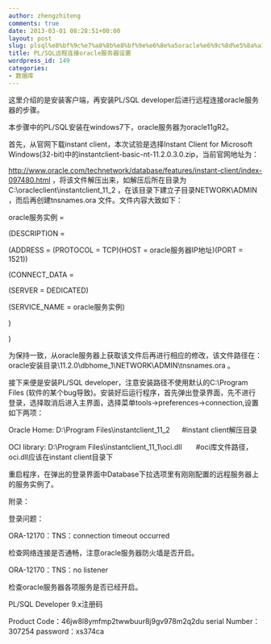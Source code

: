 ```yaml
---
author: zhengzhiteng
comments: true
date: 2013-03-01 08:28:51+00:00
layout: post
slug: plsql%e8%bf%9c%e7%a8%8b%e8%bf%9e%e6%8e%a5oracle%e6%9c%8d%e5%8a%a1%e5%99%a8%e8%ae%be%e7%bd%ae
title: PL/SQL远程连接oracle服务器设置
wordpress_id: 149
categories:
- 数据库
---
```


这里介绍的是安装客户端，再安装PL/SQL developer后进行远程连接oracle服务器的步骤。

本步骤中的PL/SQL安装在windows7下，oracle服务器为oracle11gR2。



首先，从官网下载instant client，本次试验是选择Instant Client for Microsoft Windows(32-bit)中的instantclient-basic-nt-11.2.0.3.0.zip，当前官网地址为：

http://www.oracle.com/technetwork/database/features/instant-client/index-097480.html ，将该文件解压出来，如解压后所在目录为C:\oracleclient\instantclient_11_2 ，在该目录下建立子目录NETWORK\ADMIN ，而后再创建tnsnames.ora 文件。文件内容大致如下：

oracle服务实例 =

(DESCRIPTION =

(ADDRESS = (PROTOCOL = TCP)(HOST = oracle服务器IP地址)(PORT = 1521))

(CONNECT_DATA =

(SERVER = DEDICATED)

(SERVICE_NAME = oracle服务实例)

)

)

为保持一致，从oracle服务器上获取该文件后再进行相应的修改，该文件路径在：oracle安装目录\11.2.0\dbhome_1\NETWORK\ADMIN\tnsnames.ora 。

接下来便是安装PL/SQL developer，注意安装路径不使用默认的C:\Program Files (软件的某个bug导致)。安装好后运行程序，首先弹出登录界面，先不进行登录，选择取消后进入主界面，选择菜单tools->preferences->connection,设置如下两项：

Oracle Home: D:\Program Files\instantclient_11_2      #instant client解压目录

OCI library: D:\Program Files\instantclient_11_1\oci.dll       #oci库文件路径，oci.dll应该在instant client目录下

重启程序，在弹出的登录界面中Database下拉选项里有刚刚配置的远程服务器上的服务实例了。



附录：

登录问题：

ORA-12170：TNS：connection timeout occurred

检查网络连接是否通畅，注意oracle服务器防火墙是否开启。



ORA-12170：TNS：no listener

检查oracle服务器各项服务是否已经开启。



PL/SQL Developer 9.x注册码

Product Code：46jw8l8ymfmp2twwbuur8j9gv978m2q2du
serial Number：307254
password：xs374ca
